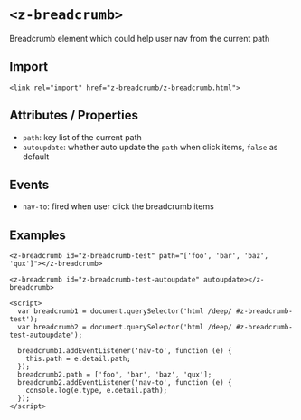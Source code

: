 # `<z-breadcrumb>`

Breadcrumb element which could help user nav from the current path

## Import

```
<link rel="import" href="z-breadcrumb/z-breadcrumb.html">
```

## Attributes / Properties

- `path`: key list of the current path
- `autoupdate`: whether auto update the `path` when click items, `false` as default

## Events

- `nav-to`: fired when user click the breadcrumb items

## Examples

```
<z-breadcrumb id="z-breadcrumb-test" path="['foo', 'bar', 'baz', 'qux']"></z-breadcrumb>

<z-breadcrumb id="z-breadcrumb-test-autoupdate" autoupdate></z-breadcrumb>

<script>
  var breadcrumb1 = document.querySelector('html /deep/ #z-breadcrumb-test');
  var breadcrumb2 = document.querySelector('html /deep/ #z-breadcrumb-test-autoupdate');

  breadcrumb1.addEventListener('nav-to', function (e) {
    this.path = e.detail.path;
  });
  breadcrumb2.path = ['foo', 'bar', 'baz', 'qux'];
  breadcrumb2.addEventListener('nav-to', function (e) {
    console.log(e.type, e.detail.path);
  });
</script>
```
